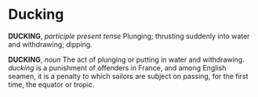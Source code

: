 # Ducking

**DUCKING**, _participle present tense_ Plunging; thrusting suddenly into water and withdrawing; dipping.

**DUCKING**, _noun_ The act of plunging or putting in water and withdrawing. _ducking_ is a punishment of offenders in France, and among English seamen, it is a penalty to which sailors are subject on passing, for the first time, the equator or tropic.